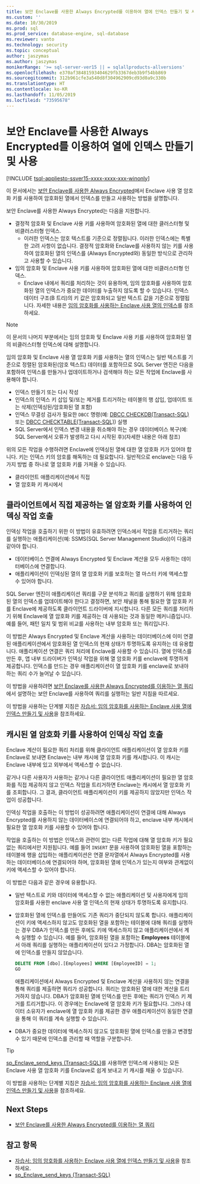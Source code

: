 ```yaml
---
title: 보안 Enclave를 사용한 Always Encrypted를 이용하여 열에 인덱스 만들기 및 사용 | Microsoft Docs
ms.custom: ''
ms.date: 10/30/2019
ms.prod: sql
ms.prod_service: database-engine, sql-database
ms.reviewer: vanto
ms.technology: security
ms.topic: conceptual
author: jaszymas
ms.author: jaszymas
monikerRange: '>= sql-server-ver15 || = sqlallproducts-allversions'
ms.openlocfilehash: e370af38481593404629fb3367deb3b9f54bb869
ms.sourcegitcommit: 312b961cfe3a540d8f304962909cd93d0a9c330b
ms.translationtype: HT
ms.contentlocale: ko-KR
ms.lasthandoff: 11/05/2019
ms.locfileid: "73595678"
---
```

# <a name="create-and-use-indexes-on-columns-using-always-encrypted-with-secure-enclaves"></a>보안 Enclave를 사용한 Always Encrypted를 이용하여 열에 인덱스 만들기 및 사용
[!INCLUDE [tsql-appliesto-ssver15-xxxx-xxxx-xxx-winonly](../../../includes/tsql-appliesto-ssver15-xxxx-xxxx-xxx-winonly.md)]

이 문서에서는 [보안 Enclave를 사용한 Always Encrypted](always-encrypted-enclaves.md)에서 Enclave 사용 열 암호화 키를 사용하여 암호화된 열에서 인덱스를 만들고 사용하는 방법을 설명합니다. 

보안 Enclave를 사용한 Always Encrypted는 다음을 지원합니다.
- 결정적 암호화 및 Enclave 사용 키를 사용하여 암호화된 열에 대한 클러스터형 및 비클러스터형 인덱스.
  - 이러한 인덱스는 암호 텍스트를 기준으로 정렬됩니다. 이러한 인덱스에는 특별한 고려 사항이 없습니다. 결정적 암호화와 Enclave를 사용하지 않는 키를 사용하여 암호화된 열의 인덱스를 (Always Encrypted와) 동일한 방식으로 관리하고 사용할 수 있습니다. 
- 임의 암호화 및 Enclave 사용 키를 사용하여 암호화된 열에 대한 비클러스터형 인덱스.
  - Enclave 내에서 쿼리를 처리하는 것이 유용하며, 임의 암호화를 사용하여 암호화된 열의 인덱스가 중요한 데이터를 누출하지 않도록 할 수 있습니다. 인덱스 데이터 구조(B 트리)의 키 값은 암호화되고 일반 텍스트 값을 기준으로 정렬됩니다. 자세한 내용은 [임의 암호화를 사용하는 Enclave 사용 열의 인덱스](always-encrypted-enclaves.md#indexes-on-enclave-enabled-columns-using-randomized-encryption)를 참조하세요.

> [!NOTE]
> 이 문서의 나머지 부분에서는 임의 암호화 및 Enclave 사용 키를 사용하여 암호화된 열의 비클러스터형 인덱스에 대해 설명합니다.

임의 암호화 및 Enclave 사용 열 암호화 키를 사용하는 열의 인덱스는 일반 텍스트를 기준으로 정렬된 암호화된(암호 텍스트) 데이터를 포함하므로 SQL Server 엔진은 다음을 포함하여 인덱스를 만들거나 업데이트하거나 검색해야 하는 모든 작업에 Enclave를 사용해야 합니다.

- 인덱스 만들기 또는 다시 작성
- 인덱스의 인덱스 키 삽입 및/또는 제거를 트리거하는 테이블의 행 삽입, 업데이트 또는 삭제(인덱싱된/암호화된 열 포함)
- 인덱스 무결성 검사가 필요한 `DBCC` 명령(예: [DBCC CHECKDB(Transact-SQL)](../../../t-sql/database-console-commands/dbcc-checkdb-transact-sql.md) 또는 [DBCC CHECKTABLE(Transact-SQL)](../../../t-sql/database-console-commands/dbcc-checktable-transact-sql.md)) 실행
- SQL Server에서 인덱스 변경 내용을 취소해야 하는 경우 데이터베이스 복구(예: SQL Server에서 오류가 발생하고 다시 시작된 후)(자세한 내용은 아래 참조)

위의 모든 작업을 수행하려면 Enclave에 인덱싱된 열에 대한 열 암호화 키가 있어야 합니다. 키는 인덱스 키의 암호를 해독하는 데 필요합니다. 일반적으로 enclave는 다음 두 가지 방법 중 하나로 열 암호화 키를 가져올 수 있습니다.
- 클라이언트 애플리케이션에서 직접
- 열 암호화 키 캐시에서

## <a name="invoke-indexing-operations-with-column-encryption-keys-provided-directly-by-the-client"></a>클라이언트에서 직접 제공하는 열 암호화 키를 사용하여 인덱싱 작업 호출
인덱싱 작업을 호출하기 위한 이 방법이 유효하려면 인덱스에서 작업을 트리거하는 쿼리를 실행하는 애플리케이션(예: SSMS(SQL Server Management Studio))이 다음과 같아야 합니다.

- 데이터베이스 연결에 Always Encrypted 및 Enclave 계산을 모두 사용하는 데이터베이스에 연결합니다.
- 애플리케이션이 인덱싱된 열의 열 암호화 키를 보호하는 열 마스터 키에 액세스할 수 있어야 합니다.

SQL Server 엔진이 애플리케이션 쿼리를 구문 분석하고 쿼리를 실행하기 위해 암호화된 열의 인덱스를 업데이트해야 한다고 결정하면, 보안 채널을 통해 필요한 열 암호화 키를 Enclave에 제공하도록 클라이언트 드라이버에 지시합니다. 다른 모든 쿼리를 처리하기 위해 Enclave에 열 암호화 키를 제공하는 데 사용되는 것과 동일한 메커니즘입니다. 예를 들어, 패턴 일치 및 범위 비교를 사용하는 내부 암호화 또는 쿼리입니다.

이 방법은 Always Encrypted 및 Enclave 계산을 사용하는 데이터베이스에 이미 연결된 애플리케이션에서 암호화된 열 인덱스의 현재 상태가 투명하도록 유지하는 데 유용합니다. 애플리케이션 연결은 쿼리 처리에 Enclave를 사용할 수 있습니다. 열에 인덱스를 만든 후, 앱 내부 드라이버가 인덱싱 작업을 위해 열 암호화 키를 enclave에 투명하게 제공합니다. 인덱스를 만드는 경우 애플리케이션이 열 암호화 키를 enclave로 보내야 하는 쿼리 수가 늘어날 수 있습니다.

이 방법을 사용하려면 [보안 Enclave를 사용한 Always Encrypted를 이용하는 열 쿼리](always-encrypted-enclaves-query-columns.md)에서 설명하는 보안 Enclave를 사용하여 쿼리를 실행하는 일반 지침을 따르세요.

이 방법을 사용하는 단계별 지침은 [자습서: 임의 암호화를 사용하는 Enclave 사용 열에 인덱스 만들기 및 사용](../tutorial-creating-using-indexes-on-enclave-enabled-columns-using-randomized-encryption.md)을 참조하세요.

## <a name="invoke-indexing-operations-using-cached-column-encryption-keys"></a>캐시된 열 암호화 키를 사용하여 인덱싱 작업 호출

Enclave 계산이 필요한 쿼리 처리를 위해 클라이언트 애플리케이션이 열 암호화 키를 Enclave로 보내면 Enclave는 내부 캐시에 열 암호화 키를 캐시합니다. 이 캐시는 Enclave 내부에 있고 외부에서 액세스할 수 없습니다.

같거나 다른 사용자가 사용하는 같거나 다른 클라이언트 애플리케이션이 필요한 열 암호화를 직접 제공하지 않고 인덱스 작업을 트리거하면 Enclave는 캐시에서 열 암호화 키를 조회합니다. 그 결과, 클라이언트 애플리케이션이 키를 제공하지 않았지만 인덱스 작업이 성공합니다.

인덱싱 작업을 호출하는 이 방법이 성공하려면 애플리케이션이 연결에 대해 Always Encrypted를 사용하지 않는 데이터베이스에 연결되어야 하고, enclave 내부 캐시에서 필요한 열 암호화 키를 사용할 수 있어야 합니다.

작업을 호출하는 이 방법은 인덱스와 관련이 없는 다른 작업에 대해 열 암호화 키가 필요 없는 쿼리에서만 지원됩니다. 예를 들어 `INSERT` 문을 사용하여 암호화된 열을 포함하는 테이블에 행을 삽입하는 애플리케이션은 연결 문자열에서 Always Encrypted를 사용하는 데이터베이스에 연결되어야 하며, 암호화된 열에 인덱스가 있는지 여부와 관계없이 키에 액세스할 수 있어야 합니다.

이 방법은 다음과 같은 경우에 유용합니다.
 - 일반 텍스트로 키와 데이터에 액세스할 수 없는 애플리케이션 및 사용자에게 임의 암호화를 사용한 enclave 사용 열 인덱스의 현재 상태가 투명하도록 유지합니다. 
 - 암호화된 열에 인덱스를 만들어도 기존 쿼리가 중단되지 않도록 합니다. 애플리케이션이 키에 액세스하지 않고도 암호화된 열을 포함하는 테이블에 대해 쿼리를 실행하는 경우 DBA가 인덱스를 만든 후에도 키에 액세스하지 않고 애플리케이션에서 계속 실행할 수 있습니다. 예를 들어, 암호화된 열을 포함하는 **Employees** 테이블에서 아래 쿼리를 실행하는 애플리케이션이 있다고 가정합니다. DBA는 암호화된 열에 인덱스를 만들지 않았습니다.

   ```sql
   DELETE FROM [dbo].[Employees] WHERE [EmployeeID] = 1;
   GO
   ```

   애플리케이션에서 Always Encrypted 및 Enclave 계산을 사용하지 않는 연결을 통해 쿼리를 제출하면 쿼리가 성공합니다. 쿼리는 암호화된 열에 대한 계산을 트리거하지 않습니다. DBA가 암호화된 열에 인덱스를 만든 후에는 쿼리가 인덱스 키 제거를 트리거합니다. 이 경우에는 Enclave에 열 암호화 키가 필요합니다. 그러나 데이터 소유자가 enclave에 열 암호화 키를 제공한 경우 애플리케이션이 동일한 연결을 통해 이 쿼리를 계속 실행할 수 있습니다.

 - DBA가 중요한 데이터에 액세스하지 않고도 암호화된 열에 인덱스를 만들고 변경할 수 있기 때문에 인덱스를 관리할 때 역할을 구분합니다. 

> [!TIP] 
> [sp_Enclave_send_keys (Transact-SQL)](../../system-stored-procedures/sp-enclave-send-keys-sql.md)를 사용하면 인덱스에 사용되는 모든 Enclave 사용 열 암호화 키를 Enclave로 쉽게 보내고 키 캐시를 채울 수 있습니다.

이 방법을 사용하는 단계별 지침은 [자습서: 임의 암호화를 사용하는 Enclave 사용 열에 인덱스 만들기 및 사용](../tutorial-creating-using-indexes-on-enclave-enabled-columns-using-randomized-encryption.md)을 참조하세요. 

## <a name="next-steps"></a>Next Steps
- [보안 Enclave를 사용한 Always Encrypted를 이용하는 열 쿼리](always-encrypted-enclaves-query-columns.md)

## <a name="see-also"></a>참고 항목  
- [자습서: 임의 암호화를 사용하는 Enclave 사용 열에 인덱스 만들기 및 사용](../tutorial-creating-using-indexes-on-enclave-enabled-columns-using-randomized-encryption.md)을 참조하세요.
- [sp_Enclave_send_keys (Transact-SQL)](../../system-stored-procedures/sp-enclave-send-keys-sql.md)
